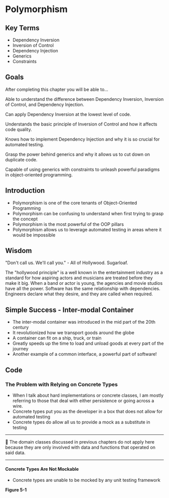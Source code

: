 # Polymorphism

## Key Terms

- Dependency Inversion
- Inversion of Control
- Dependency Injection
- Generics
- Constraints

## Goals

After completing this chapter you will be able to...

Able to understand the difference between Dependency Inversion, Inversion of Control, and Dependency Injection.

Can apply Dependency Inversion at the lowest level of code.

Understands the basic principle of Inversion of Control and how it affects code quality.

Knows how to implement Dependency Injection and why it is so crucial for automated testing.

Grasp the power behind generics and why it allows us to cut down on duplicate code.

Capable of using generics with constraints to unleash powerful paradigms in object-oriented programming.

## Introduction

- Polymorphism is one of the core tenants of Object-Oriented Programming
- Polymorphism can be confusing to understand when first trying to grasp the concept
- Polymorphism is the most powerful of the OOP pillars
- Polymorphism allows us to leverage automated testing in areas where it would be impossible

## Wisdom

"Don't call us. We'll call you." - All of Hollywood. Sugarloaf.

The "hollywood principle" is a well known in the entertainment industry as a standard for how aspiring actors and musicians are treated before they make it big. When a band or actor is young, the agencies and movie studios have all the power. Software has the same relationship with dependencies. Engineers declare what they desire, and they are called when required.

## Simple Success - Inter-modal Container

- The inter-modal container was introduced in the mid part of the 20th century
- It revolutionized how we transport goods around the globe
- A container can fit on a ship, truck, or train
- Greatly speeds up the time to load and unload goods at every part of the journey
- Another example of a common interface, a powerful part of software!

## Code

### The Problem with Relying on Concrete Types

- When I talk about hard implementations or concrete classes, I am mostly referring to those that deal with either persistence or going across a wire.
- Concrete types put you as the developer in a box that does not allow for automated testing
- Concrete types do allow all us to provide a mock as a substitute in testing

---

:large_blue_circle: The domain classes discussed in previous chapters do not apply here because they are only involved with data and functions that operated on said data.

---

#### Concrete Types Are Not Mockable

- Concrete types are unable to be mocked by any unit testing framework

**Figure 5-1** 